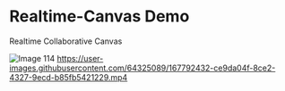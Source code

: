# Realtime-Canvas Demo
Realtime Collaborative Canvas

![Image 114](https://user-images.githubusercontent.com/64325089/167792583-68c5bc49-3c48-460d-80ca-22ffd22907f5.png)
https://user-images.githubusercontent.com/64325089/167792432-ce9da04f-8ce2-4327-9ecd-b85fb5421229.mp4


